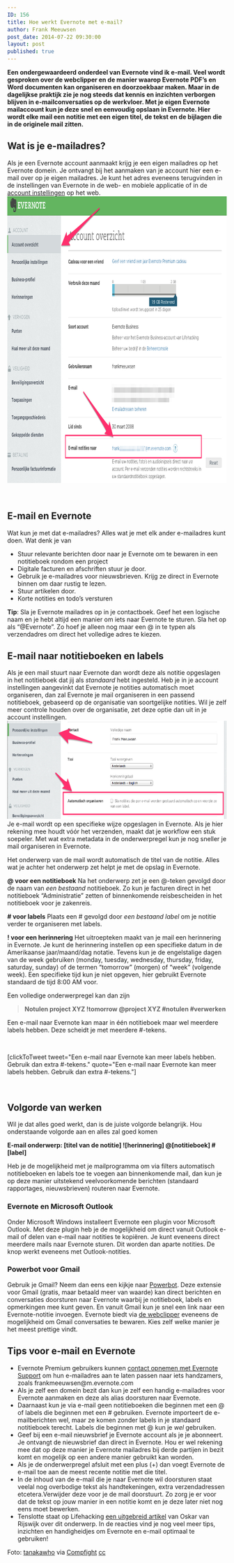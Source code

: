 ```yaml
---
ID: 156
title: Hoe werkt Evernote met e-mail?
author: Frank Meeuwsen
post_date: 2014-07-22 09:30:00
layout: post
published: true
---
```

<strong>Een ondergewaardeerd onderdeel van Evernote vind ik e-mail. Veel wordt gesproken over de webclipper en de manier waarop Evernote PDF’s en Word documenten kan organiseren en doorzoekbaar maken. Maar in de dagelijkse praktijk zie je nog steeds dat kennis en inzichten verborgen blijven in e-mailconversaties op de werkvloer. Met je eigen Evernote mailaccount kun je deze snel en eenvoudig opslaan in Evernote. Hier wordt elke mail een notitie met een eigen titel, de tekst en de bijlagen die in de originele mail zitten.</strong>

<!--more-->
<h2 id="watisjemailadres">Wat is je e-mailadres?</h2>
Als je een Evernote account aanmaakt krijg je een eigen mailadres op het Evernote domein. Je ontvangt bij het aanmaken van je account hier een e-mail over op je eigen mailadres. Je kunt het adres eveneens terugvinden in de instellingen van Evernote in de web- en mobiele applicatie of in de <a href="https://www.evernote.com/Settings.action">account instellingen</a> op het web.

<img class="aligncenter size-full wp-image-253" src="/images/2014/07/Account_overzicht.jpg" alt="Account_overzicht" width="961" height="657" />

&nbsp;
<h2 id="emailenevernote">E-mail en Evernote</h2>
Wat kun je met dat e-mailadres? Alles wat je met elk ander e-mailadres kunt doen. Wat denk je van
<ul>
	<li>Stuur relevante berichten door naar je Evernote om te bewaren in een notitieboek rondom een project</li>
	<li>Digitale facturen en afschriften stuur je door.</li>
	<li>Gebruik je e-mailadres voor nieuwsbrieven. Krijg ze direct in Evernote binnen om daar rustig te lezen.</li>
	<li>Stuur artikelen door.</li>
	<li>Korte notities en todo’s versturen</li>
</ul>
<strong>Tip</strong>: Sla je Evernote mailadres op in je contactboek. Geef het een logische naam en je hebt altijd een manier om iets naar Evernote te sturen. Sla het op als “@Evernote”. Zo hoef je alleen nog maar een @ in te typen als verzendadres om direct het volledige adres te kiezen.
<h2 id="emailnaarnotitieboekenenlabels">E-mail naar notitieboeken en labels</h2>
Als je een mail stuurt naar Evernote dan wordt deze als notitie opgeslagen in het notitieboek dat jij als <em>standaard</em> hebt ingesteld. Heb je in je account instellingen aangevinkt dat Evernote je notities automatisch moet organiseren, dan zal Evernote je mail organiseren in een passend notitieboek, gebaseerd op de organisatie van soortgelijke notities. Wil je zelf meer controle houden over de organisatie, zet deze optie dan uit in je account instellingen.

<img class="aligncenter size-full wp-image-252" src="/images/2014/07/Persoonlijke_instellingen_en_Evernote_Business.jpg" alt="Persoonlijke_instellingen_en_Evernote_Business" width="700" height="225" />
Je e-mail wordt op een specifieke wijze opgeslagen in Evernote. Als je hier rekening mee houdt vóór het verzenden, maakt dat je workflow een stuk soepeler. Met wat extra metadata in de onderwerpregel kun je nog sneller je mail organiseren in Evernote.

Het onderwerp van de mail wordt automatisch de titel van de notitie. Alles wat je achter het onderwerp zet helpt je met de opslag in Evernote.

<strong>@ voor een notitieboek</strong>
Na het onderwerp zet je een @-teken gevolgd door de naam van <em>een bestaand</em> notitieboek. Zo kun je facturen direct in het notitieboek “Administratie” zetten of binnenkomende reisbescheiden in het notitieboek voor je zakenreis.

<strong># voor labels</strong>
Plaats een # gevolgd door <em>een bestaand label</em> om je notitie verder te organiseren met labels.

<strong>! voor een herinnering</strong>
Het uitroepteken maakt van je mail een herinnering in Evernote. Je kunt de herinnering instellen op een specifieke datum in de Amerikaanse jaar/maand/dag notatie. Tevens kun je de engelstalige dagen van de week gebruiken (monday, tuesday, wednesday, thursday, friday, saturday, sunday) of de termen “tomorrow” (morgen) of “week” (volgende week). Een specifieke tijd kun je niet opgeven, hier gebruikt Evernote standaard de tijd 8:00 AM voor.

Een volledige onderwerpregel kan dan zijn
<blockquote><strong>Notulen project XYZ !tomorrow @project XYZ #notulen #verwerken</strong></blockquote>
Een e-mail naar Evernote kan maar in één notitieboek maar wel meerdere labels hebben. Deze scheidt je met meerdere #-tekens.

&nbsp;

[clickToTweet tweet="Een e-mail naar Evernote kan meer labels hebben. Gebruik dan extra #-tekens." quote="Een e-mail naar Evernote kan meer labels hebben. Gebruik dan extra #-tekens."]

&nbsp;
<h2 id="volgordevanwerken">Volgorde van werken</h2>
Wil je dat alles goed werkt, dan is de juiste volgorde belangrijk. Hou onderstaande volgorde aan en alles zal goed komen

<strong>E-mail onderwerp: [titel van de notitie] ![herinnering] @[notitieboek] #[label]</strong>

Heb je de mogelijkheid met je mailprogramma om via filters automatisch notitieboeken en labels toe te voegen aan binnenkomende mail, dan kun je op deze manier uitstekend veelvoorkomende berichten (standaard rapportages, nieuwsbrieven) routeren naar Evernote.
<h3 id="evernoteenmicrosoftoutlook">Evernote en Microsoft Outlook</h3>
Onder Microsoft Windows installeert Evernote een plugin voor Microsoft Outlook. Met deze plugin heb je de mogelijkheid om direct vanuit Outlook e-mail of delen van e-mail naar notities te kopiëren. Je kunt eveneens direct meerdere mails naar Evernote sturen. Dit worden dan aparte notities. De knop werkt eveneens met Outlook-notities.
<h3 id="powerbotvoorgmail">Powerbot voor Gmail</h3>
Gebruik je Gmail? Neem dan eens een kijkje naar <a title="Powerbot - connect Evernote to Gmail" href="http://gmail.powerbotapps.com/">Powerbot</a>. Deze extensie voor Gmail (gratis, maar betaald meer van waarde) kan direct berichten en conversaties doorsturen naar Evernote waarbij je notitieboek, labels en opmerkingen mee kunt geven. En vanuit Gmail kun je snel een link naar een Evernote-notitie invoegen. Evernote biedt via <a title="#Evernotecollection – Webclipper" href="http://allesonthouden.nl/evernotecollection-webclipper/">de webclipper</a> eveneens de mogelijkheid om Gmail conversaties te bewaren. Kies zelf welke manier je het meest prettige vindt.
<h2 id="tips">Tips voor e-mail en Evernote</h2>
<ul>
	<li>Evernote Premium gebruikers kunnen <a title="Evernote: Support" href="https://support.evernote.com/ics/support/default.asp?deptID=16058">contact opnemen met Evernote Support</a> om hun e-mailadres aan te laten passen naar iets handzamers, zoals frankmeeuwsen@m.evernote.com</li>
	<li>Als je zelf een domein bezit dan kun je zelf een handig e-mailadres voor Evernote aanmaken en deze als alias doorsturen naar Evernote.</li>
	<li>Daarnaast kun je via e-mail geen notitieboeken die beginnen met een @ of labels die beginnen met een # gebruiken. Evernote importeert de e-mailberichten wel, maar ze komen zonder labels in je standaard notitieboek terecht. Labels die beginnen met @ kun je <em>wel</em> gebruiken.</li>
	<li>Geef bij een e-mail nieuwsbrief je Evernote account als je je abonneert. Je ontvangt de nieuwsbrief dan direct in Evernote. Hou er wel rekening mee dat op deze manier je Evernote mailadres bij derde partijen in bezit komt en mogelijk op een andere manier gebruikt kan worden.</li>
	<li>Als je de onderwerpregel afsluit met een plus (+) dan voegt Evernote de e-mail toe aan de meest recente notitie met die titel.</li>
	<li>In de inhoud van de e-mail die je naar Evernote wil doorsturen staat veelal nog overbodige tekst als handtekeningen, extra verzendadressen etcetera.Verwijder deze voor je de mail doorstuurt. Zo zorg je er voor dat de tekst op jouw manier in een notitie komt en je deze later niet nog eens moet bewerken.</li>
	<li>Tenslotte staat op Lifehacking <a href="http://lifehacking.nl/diy/evernote-en-e-mail/">een uitgebreid artikel</a> van Oskar van Rijswijk over dit onderwerp. In de reacties vind je nog veel meer tips, inzichten en handigheidjes om Evernote en e-mail optimaal te gebruiken!</li>
</ul>
Foto: <a href="https://www.flickr.com/photos/28481088@N00/4224296270/">tanakawho</a> via <a href="http://compfight.com">Compfight</a> <a href="https://creativecommons.org/licenses/by-nc/2.0/">cc</a>
